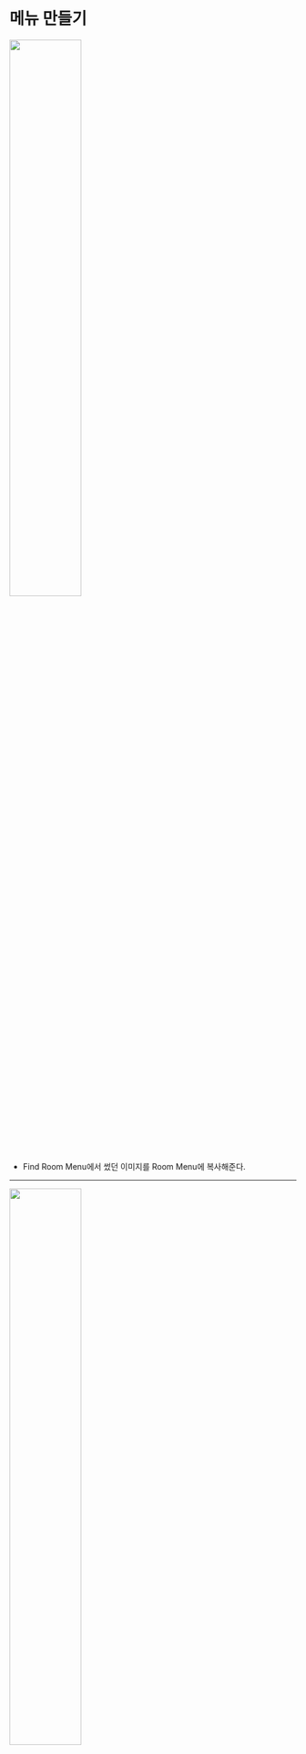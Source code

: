 메뉴 만들기
=======================
<img src="https://github.com/isp829/3dunitymulty/blob/master/images/lecture3/lecture3-6/3-6-1.png" width="50%">   

* Find Room Menu에서 썼던 이미지를 Room Menu에 복사해준다. 

-------------------------------------------------------------   
<img src="https://github.com/isp829/3dunitymulty/blob/master/images/lecture3/lecture3-6/3-6-2.PNG" width="50%">  

* 복사한 이미지 이름을 바꿔주고 TMP를 넣어준다. 

----------------------------
<img src="https://github.com/isp829/3dunitymulty/blob/master/images/lecture3/lecture3-6/3-6-3.png" width="50%">  
<img src="https://github.com/isp829/3dunitymulty/blob/master/images/lecture3/lecture3-6/3-6-3.png" width="50%">  

* 텍스트창과 텍스트 크기조절, 위치조절을 해준다. 

-------------------------------------------------------------   
<img src="https://github.com/isp829/3dunitymulty/blob/master/images/lecture3/lecture3-6/3-6-5.png" width="50%">  

* 텍스트를 프리펩화 시켜준다. 

-------------------------------------------------------------   
<img src="https://github.com/isp829/3dunitymulty/blob/master/images/lecture3/lecture3-6/3-6-6.PNG" width="50%">  

* Player List Item 스크립트를 작성한다. 

-------------------------------------------------------------   
<img src="https://github.com/isp829/3dunitymulty/blob/master/images/lecture3/lecture3-6/3-6-7.PNG" width="50%">  

* 이름을 받아서 플레이어에게 이름을 주고 플레이어가 나가면 이름표를 지우도록 스크립트를 작성해주자. 

----------------------------------------   
```
using Photon.Pun;
using Photon.Realtime;
using System.Collections;
using System.Collections.Generic;
using UnityEngine;
using TMPro;

public class PlayerListItem : MonoBehaviourPunCallbacks//다른 포톤 반응 받아들이기
{
    [SerializeField] TMP_Text text;
    Player player;//포톤 리얼타임은 Player를 선언 할 수 있게 해준다.

    public void SetUp(Player _player)
    {
        player = _player;
        text.text = _player.NickName;//플레이어 이름 받아서 그사람 이름이 목록에 뜨게 만들어준다. 
    }

    public override void OnPlayerLeftRoom(Player otherPlayer)//플레이어가 방떠났을때 호출
    {
        if (player == otherPlayer)//나간 플레이어가 나면?
        {
            Destroy(gameObject);//이름표 삭제
        }
    }

    public override void OnLeftRoom()//방 나가면 호출
    {
        Destroy(gameObject);//이름표 호출
    }
}

```

* Player List Item 스크립트의 전문이다.   

--------------------
<img src="https://github.com/isp829/3dunitymulty/blob/master/images/lecture3/lecture3-6/3-6-8.PNG" width="50%">  
<img src="https://github.com/isp829/3dunitymulty/blob/master/images/lecture3/lecture3-6/3-6-9.PNG" width="50%">  
<img src="https://github.com/isp829/3dunitymulty/blob/master/images/lecture3/lecture3-6/3-6-10.PNG" width="50%">  
<img src="https://github.com/isp829/3dunitymulty/blob/master/images/lecture3/lecture3-6/3-6-11.PNG" width="50%">  

* Launcher스크립트도 수정해준다.   
* 방에 내가 참여가하거나 다른 플레이어가 참여하면 이름을 붙여주고 이름표가 뜨도록 해준다. 

---------------------------------------- 
```
using System.Collections;
using System.Collections.Generic;
using UnityEngine;
using Photon.Pun;//포톤 기능 사용
using TMPro;//텍스트 메쉬 프로 기능 사용
using Photon.Realtime;
using System.Linq;

public class Launcher : MonoBehaviourPunCallbacks//다른 포톤 반응 받아들이기
{
    public static Launcher Instance;//Launcher스크립트를 메서드로 사용하기 위해 선언

    [SerializeField] TMP_InputField roomNameInputField;
    [SerializeField] TMP_Text errorText;
    [SerializeField] TMP_Text roomNameText;
    [SerializeField] Transform roomListContent;
    [SerializeField] GameObject roomListItemPrefab;
    [SerializeField] Transform playerListContent;
    [SerializeField] GameObject playerListItemPrefab;

    void Awake()
    {
        Instance = this;//메서드로 사용
    }
    void Start()
    {
        Debug.Log("Connecting to Master");
        PhotonNetwork.ConnectUsingSettings();//설정한 포톤 서버에 때라 마스터 서버에 연결
    }

    public override void OnConnectedToMaster()//마스터서버에 연결시 작동됨
    {
        Debug.Log("Connected to Master");
        PhotonNetwork.JoinLobby();//마스터 서버 연결시 로비로 연결
    }

    public override void OnJoinedLobby()//로비에 연결시 작동
    {
        MenuManager.Instance.OpenMenu("title");//로비에 들어오면 타이틀 메뉴 키기
        Debug.Log("Joined Lobby");
        PhotonNetwork.NickName = "Player " + Random.Range(0, 1000).ToString("0000");
        //들어온사람 이름 랜덤으로 숫자붙여서 정해주기
    }
    public void CreateRoom()//방만들기
    {
        if (string.IsNullOrEmpty(roomNameInputField.text))
        {
            return;//방 이름이 빈값이면 방 안만들어짐
        }
        PhotonNetwork.CreateRoom(roomNameInputField.text);//포톤 네트워크기능으로 roomNameInputField.text의 이름으로 방을 만든다.
        MenuManager.Instance.OpenMenu("loading");//로딩창 열기
    }

    public override void OnJoinedRoom()//방에 들어갔을때 작동
    {
        MenuManager.Instance.OpenMenu("room");//룸 메뉴 열기
        roomNameText.text = PhotonNetwork.CurrentRoom.Name;//들어간 방 이름표시
        Player[] players = PhotonNetwork.PlayerList;
        for (int i = 0; i < players.Count(); i++)
        {
            Instantiate(playerListItemPrefab, playerListContent).GetComponent<PlayerListItem>().SetUp(players[i]);
            //내가 방에 들어가면 방에있는 사람 목록 만큼 이름표 뜨게 하기
        }
    }

    public override void OnCreateRoomFailed(short returnCode, string message)//방 만들기 실패시 작동
    {
        errorText.text = "Room Creation Failed: " + message;
        MenuManager.Instance.OpenMenu("error");//에러 메뉴 열기
    }

    public void LeaveRoom()
    {
        PhotonNetwork.LeaveRoom();//방떠나기 포톤 네트워크 기능
        MenuManager.Instance.OpenMenu("loading");//로딩창 열기
    }

    public void JoinRoom(RoomInfo info)
    {
        PhotonNetwork.JoinRoom(info.Name);//포톤 네트워크의 JoinRoom기능 해당이름을 가진 방으로 접속한다. 
        MenuManager.Instance.OpenMenu("loading");//로딩창 열기
        
       
    }

    public override void OnLeftRoom()//방을 떠나면 호출
    {
        MenuManager.Instance.OpenMenu("title");//방떠나기 성공시 타이틀 메뉴 호출
    }

    public override void OnRoomListUpdate(List<RoomInfo> roomList)//포톤의 룸 리스트 기능
    {
        foreach (Transform trans in roomListContent)//존재하는 모든 roomListContent
        {
            Destroy(trans.gameObject);//룸리스트 업데이트가 될때마다 싹지우기
        }
        for (int i = 0; i < roomList.Count; i++)//방갯수만큼 반복
        {
            Instantiate(roomListItemPrefab, roomListContent).GetComponent<RoomListItem>().SetUp(roomList[i]);
            //instantiate로 prefab을 roomListContent위치에 만들어주고 그 프리펩은 i번째 룸리스트가 된다. 
        }
    }

    public override void OnPlayerEnteredRoom(Player newPlayer)//다른 플레이어가 방에 들어오면 작동
    {
        Instantiate(playerListItemPrefab, playerListContent).GetComponent<PlayerListItem>().SetUp(newPlayer);
        //instantiate로 prefab을 playerListContent위치에 만들어주고 그 프리펩을 이름 받아서 표시. 
    }
}

```

* 수정한 Launcher스크립트의 전문이다.  

-----------------------  
<img src="https://github.com/isp829/3dunitymulty/blob/master/images/lecture3/lecture3-6/3-6-12.png" width="50%">  

* Player List Item의 프리펩의 크기를 조절해준다.  
* Player List Item 스크립트를 넣어주고 요소들을 할당해준다.  

----------------------------------------   
<img src="https://github.com/isp829/3dunitymulty/blob/master/images/lecture3/lecture3-6/3-6-13.png" width="50%">  

* canvas에 새로 launcher에 추가한 요소들을 넣어준다.  

----------------------------------------   
<img src="https://github.com/isp829/3dunitymulty/blob/master/images/lecture3/lecture3-6/3-6-14.PNG" width="50%">  

* 빌드한다음 여러개를 실행시켜보면 새로운 사람이 방에 들어올때마다 목록에 추가되는걸 볼 수 있다.  

-----------------------   
<img src="https://github.com/isp829/3dunitymulty/blob/master/images/lecture3/lecture3-6/3-6-15.PNG" width="50%">  

* Game Scene을 만들어주자.  

-----------------------   
<img src="https://github.com/isp829/3dunitymulty/blob/master/images/lecture3/lecture3-6/3-6-15.PNG" width="50%">  

* Game Scene을 만들어주자.  

-----------------------   
<img src="https://github.com/isp829/3dunitymulty/blob/master/images/lecture3/lecture3-6/3-6-16.PNG" width="50%">  

* 빌드 세팅에서 game scene을 추가해주자.   

-----------------------   
<img src="https://github.com/isp829/3dunitymulty/blob/master/images/lecture3/lecture3-6/3-6-17.png" width="50%">  

* Room Menu에서 leave room 버튼을 복사해주자. 

-----------------------   
<img src="https://github.com/isp829/3dunitymulty/blob/master/images/lecture3/lecture3-6/3-6-18.PNG" width="50%">  
<img src="https://github.com/isp829/3dunitymulty/blob/master/images/lecture3/lecture3-6/3-6-19.PNG" width="50%">  


* 버튼의 크기와 위치를 조절해주고 text를 Start Game으로 바꿔주자.   

-----------------------   
<img src="https://github.com/isp829/3dunitymulty/blob/master/images/lecture3/lecture3-6/3-6-20.PNG" width="50%">  
<img src="https://github.com/isp829/3dunitymulty/blob/master/images/lecture3/lecture3-6/3-6-21.PNG" width="50%">  


* launcher 스크립트를 수정해주자.  
* 방에 들어온사람들이 모두 같은 scene을 보도록 해주고 start game을 누르면 아까 만든 game scene을 불러오게 해주자.  

-----------------------   
[목차로](https://github.com/isp829/3dunitymulty/blob/master/README.md)  
[다음](https://github.com/isp829/3dunitymulty/blob/master/lecture/lecture3-7.md)  
-----------------------------
